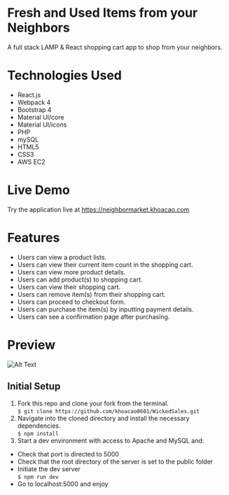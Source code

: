 # Fresh and Used Items from your Neighbors
A full stack LAMP & React shopping cart app to shop from your neighbors. 

# Technologies Used
- React.js
- Webpack 4
- Bootstrap 4
- Material UI/core
- Material UI/icons
- PHP
- mySQL
- HTML5
- CSS3
- AWS EC2

# Live Demo
Try the application live at https://neighbormarket.khoacao.com

# Features
- Users can view a product lists.
- Users can view their current item count in the shopping cart.
- Users can view more product details.
- Users can add product(s) to shopping cart.
- Users can view their shopping cart.
- Users can remove item(s) from their shopping cart.
- Users can proceed to checkout form.
- Users can purchase the item(s) by inputting payment details.
- Users can see a confirmation page after purchasing.

# Preview
![Alt Text](https://github.com/khoacao0601/WickedSales/blob/master/wicked-sales.gif)

## Initial Setup
1. Fork this repo and clone your fork from the terminal. <br/>
`$ git clone https://github.com/khoacao0601/WickedSales.git`
2. Navigate into the cloned directory and install the necessary dependencies.<br/>
`$ npm install`
3. Start a dev environment with access to Apache and MySQL and: <br/>
- Check that port is directed to 5000
- Check that the root directory of the server is set to the public folder
- Initiate the dev server <br/>
`$ npm run dev`
- Go to localhost:5000 and enjoy 
